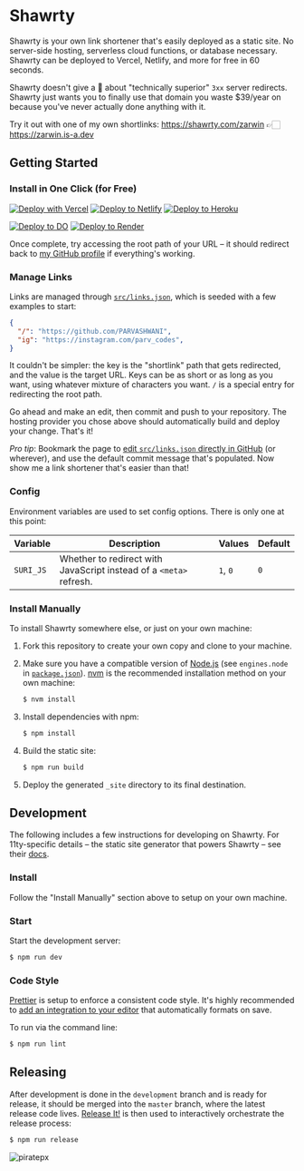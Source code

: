 # Shawrty

Shawrty is your own link shortener that's easily deployed as a static site. No
server-side hosting, serverless cloud functions, or database necessary. Shawrty can
be deployed to Vercel, Netlify, and more for free in 60 seconds.

Shawrty doesn't give a 💩 about "technically superior" `3xx` server redirects. Shawrty
just wants you to finally use that domain you waste \$39/year on because you've
never actually done anything with it.

Try it out with one of my own shortlinks: https://shawrty.com/zarwin 👉🏻
https://zarwin.is-a.dev

## Getting Started

### Install in One Click (for Free)

[![Deploy with Vercel](https://vercel.com/button)](https://vercel.com/new/git/external?repository-url=https%3A%2F%2Fgithub.com%2Facademicgit%2Fshawrty&project-name=shawrty&repository-name=shawrty)
[![Deploy to Netlify](https://www.netlify.com/img/deploy/button.svg)](https://app.netlify.com/start/deploy?repository=https%3A%2F%2Fgithub.com%2Facademicgit%2Fshawrty)
[![Deploy to Heroku](https://www.herokucdn.com/deploy/button.svg)](https://heroku.com/deploy?template=https%3A%2F%2Fgithub.com%2Facademicgit%2Fshawrty)

[![Deploy to DO](https://www.deploytodo.com/do-btn-blue.svg)](https://cloud.digitalocean.com/apps/new?repo=https%3A%2F%2Fgithub.com%2Facademicgit%2Fshawrty%2Ftree%2Fmaster)
[![Deploy to Render](https://render.com/images/deploy-to-render-button.svg)](https://render.com/deploy?repo=https%3A%2F%2Fgithub.com%2Facademicgit%2Fshawrty)

Once complete, try accessing the root path of your URL – it should redirect back
to [my GitHub profile](https://github.com/PARVASHWANI) if everything's working.

### Manage Links

Links are managed through [`src/links.json`](src/links.json), which is seeded
with a few examples to start:

```json
{
  "/": "https://github.com/PARVASHWANI",
  "ig": "https://instagram.com/parv_codes",
}
```

It couldn't be simpler: the key is the "shortlink" path that gets redirected,
and the value is the target URL. Keys can be as short or as long as you want,
using whatever mixture of characters you want. `/` is a special entry for
redirecting the root path.

Go ahead and make an edit, then commit and push to your repository. The hosting
provider you chose above should automatically build and deploy your change.
That's it!

_Pro tip_: Bookmark the page to
[edit `src/links.json` directly in GitHub](https://github.com/academicgit/shawrty/edit/master/src/links.json)
(or wherever), and use the default commit message that's populated. Now show me
a link shortener that's easier than that!

### Config

Environment variables are used to set config options. There is only one at this
point:

| Variable  | Description                                                        | Values   | Default |
| --------- | ------------------------------------------------------------------ | -------- | ------- |
| `SURI_JS` | Whether to redirect with JavaScript instead of a `<meta>` refresh. | `1`, `0` | `0`     |

### Install Manually

To install Shawrty somewhere else, or just on your own machine:

1. Fork this repository to create your own copy and clone to your machine.

1. Make sure you have a compatible version of [Node.js](https://nodejs.org/)
   (see `engines.node` in [`package.json`](package.json)).
   [nvm](https://github.com/nvm-sh/nvm) is the recommended installation method
   on your own machine:

   ```bash
   $ nvm install
   ```

1. Install dependencies with npm:

   ```bash
   $ npm install
   ```

1. Build the static site:

   ```bash
   $ npm run build
   ```

1. Deploy the generated `_site` directory to its final destination.

## Development

The following includes a few instructions for developing on Shawrty. For
11ty-specific details – the static site generator that powers Shawrty – see their
[docs](https://www.11ty.dev/docs/).

### Install

Follow the "Install Manually" section above to setup on your own machine.

### Start

Start the development server:

```bash
$ npm run dev
```

### Code Style

[Prettier](https://prettier.com/) is setup to enforce a consistent code style.
It's highly recommended to
[add an integration to your editor](https://prettier.io/docs/en/editors.html)
that automatically formats on save.

To run via the command line:

```bash
$ npm run lint
```

## Releasing

After development is done in the `development` branch and is ready for release,
it should be merged into the `master` branch, where the latest release code
lives. [Release It!](https://github.com/release-it/release-it) is then used to
interactively orchestrate the release process:

```bash
$ npm run release
```

![piratepx](https://app.piratepx.com/ship?p=e91ddd1b-31ad-4c36-b03e-be4a1e9a7678&i=shawrty)
